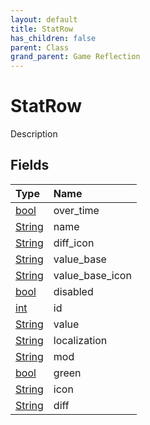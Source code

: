 ```yaml
---
layout: default
title: StatRow
has_children: false
parent: Class
grand_parent: Game Reflection
---
```

# StatRow
Description 

## Fields

| Type | Name |
|:-------------|:--------------|
| [bool](/docs/game-reflection/components/bool) | over_time |
| [String](/docs/game-reflection/components/string) | name |
| [String](/docs/game-reflection/components/string) | diff_icon |
| [String](/docs/game-reflection/components/string) | value_base |
| [String](/docs/game-reflection/components/string) | value_base_icon |
| [bool](/docs/game-reflection/components/bool) | disabled |
| [int](/docs/game-reflection/enums/int) | id |
| [String](/docs/game-reflection/components/string) | value |
| [String](/docs/game-reflection/components/string) | localization |
| [String](/docs/game-reflection/components/string) | mod |
| [bool](/docs/game-reflection/components/bool) | green |
| [String](/docs/game-reflection/components/string) | icon |
| [String](/docs/game-reflection/components/string) | diff |

